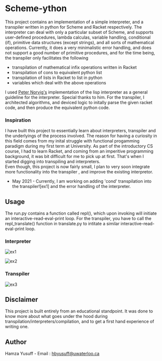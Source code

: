 # Scheme-ython

This project contains an implementation of a simple interpreter, and a transpiler written in python for Scheme and Racket respectively. The interpreter can deal with only a particular subset of Scheme, and supports user-defined procedures, lambda calculas, variable handling, conditional (if), primitive data structures (except strings), and all sorts of mathematical operations. Currently, it does a very minimalistic error handling, and does not support a good number of primitive procedures, and for the time being, the transpiler only facilitates the following

- transpilation of mathematical infix operations written in Racket
- transpilation of cons to equivalent python list
- transpilation of lists in Racket to list in python
- variables which deal with the above operations

I used [Peter Norvig's](http://norvig.com/lispy.html)  implementation of the lisp interpreter as a general guideline for the interpreter. Special thanks to him.
For the transpiler, I architected algorithms, and deviced logic to initally parse the given racket code, and then produce the equivalent python code.

### Inspiration

I have built this project to essentially learn about interpreters, transpiler and the underlyings of the process involved. The reason for having a curiosity in this field comes from my inital struggle with functional progamming paradigm during my first term at University. As part of the introductory CS course, I had to learn Racket, and coming from an
imperitive programming background, it was bit difficult for me to pick up at first. That's when I started digging into transpiling and interpreters.  
Even though, this project is now fairly small, I plan to very soon integrate more functionality into the transpiler , and improve the existing interpretor.

- May 2021 - Currently, I am working on adding 'cond' transpilation into the transpiler![ex1]
 and the error handling of the interpreter.

## Usage

The run.py contains a function called repl(), which upon invoking will initiate an interactive-read-eval-print loop. For the transpiler, you have to call the repl_translate()
function in translate.py to intitate a similar interactive-read-eval-print loop.

### Interpreter

![ex1](https://user-images.githubusercontent.com/63330003/117543863-6db66e80-b040-11eb-9b0a-16534c838659.PNG)

![ex2](https://user-images.githubusercontent.com/63330003/117543865-7018c880-b040-11eb-8cc9-1139aaec087c.PNG)


### Transpiler

![ex3](https://user-images.githubusercontent.com/63330003/117543869-73ac4f80-b040-11eb-8b4c-934941543304.PNG)


## Disclaimer

This project is built entirely from an educational standpoint. It was done to know more about what goes under the hood during transpilation/interpreters/compilation, and to get a first hand experience of writing one.

## Author

Hamza Yusuff - Email : hbyusuff@uwaterloo.ca

